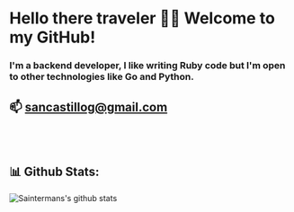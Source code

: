 # Hello there traveler 🧙‍♂️ Welcome to my GitHub!
### I'm a backend developer, I like writing Ruby code but I'm open to other technologies like Go and Python.

## 📫  sancastillog@gmail.com

<br>
<br>

## 📊 Github Stats:

![Saintermans's github stats](https://github-readme-stats.vercel.app/api?username=Sainterman)   
